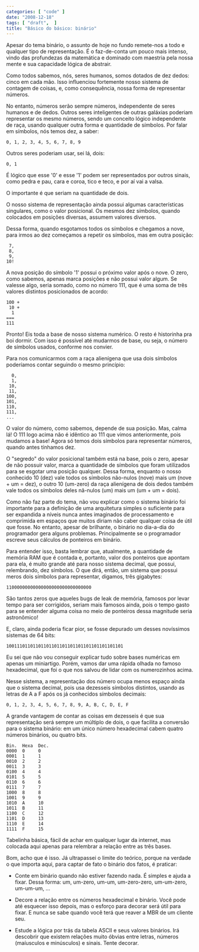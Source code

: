```yaml
---
categories: [ "code" ]
date: "2008-12-18"
tags: [ "draft",  ]
title: "Básico do básico: binário"
---
```

Apesar do tema binário, o assunto de hoje no fundo remete-nos a todo e
qualquer tipo de representação. É o faz-de-conta um pouco mais intenso,
vindo das profundezas da matemática e dominado com maestria pela nossa
mente e sua capacidade lógica de abstrair.

Como todos sabemos, nós, seres humanos, somos dotados de dez dedos:
cinco em cada mão. Isso influenciou fortemente nosso sistema de contagem
de coisas, e, como consequência, nossa forma de representar números.

No entanto, números serão sempre números, independente de seres humanos
e de dedos. Outros seres inteligentes de outras galáxias poderiam
representar os mesmo números, sendo um conceito lógico independente
de raça, usando qualquer outra forma e quantidade de símbolos. Por
falar em símbolos, nós temos dez, a saber:

    
    0, 1, 2, 3, 4, 5, 6, 7, 8, 9

Outros seres poderiam usar, sei lá, dois:

    
    0, 1

É lógico que esse '0' e esse '1' podem ser representados por outros
sinais, como pedra e pau, cara e coroa, tico e teco, e por aí vai a
valsa.

O importante é que seriam na quantidade de dois.

O nosso sistema de representação ainda possui algumas características
singulares, como o valor posicional. Os mesmos dez símbolos, quando
colocados em posições diversas, assumem valores diversos.

Dessa forma, quando esgotamos todos os símbolos e chegamos a nove, para
irmos ao dez começamos a repetir os símbolos, mas em outra posição:

    
     7,
     8,
     9,
    10!

A nova posição do símbolo '1' possui o próximo valor após o nove. O
zero, como sabemos, apenas marca posições e não possui valor algum. Se
valesse algo, seria somado, como no número 111, que é uma soma de
três valores distintos posicionados de acordo:

    
    100 +
     10 +
      1
    ===
    111

Pronto! Eis toda a base de nosso sistema numérico. O resto é historinha
pra boi dormir. Com isso é possível até mudarmos de base, ou seja,
o número de símbolos usados, conforme nos convier.

Para nos comunicarmos com a raça alienígena que usa dois símbolos
poderíamos contar seguindo o mesmo princípio:

    
      0,
      1,
     10,
     11,
    100,
    101,
    110,
    111,
    ...

O valor do número, como sabemos, depende de sua posição. Mas, calma
lá! O 111 logo acima não é idêntico ao 111 que vimos anteriormente,
pois mudamos a base! Agora só temos dois símbolos para representar
números, quando antes tínhamos dez.

O "segredo" do valor posicional também está na base, pois o zero,
apesar de não possuir valor, marca a quantidade de símbolos que foram
utilizados para se esgotar uma posição qualquer. Dessa forma, enquanto
o nosso conhecido 10 (dez) vale todos os símbolos não-nulos (nove)
mais um (nove + um = dez), o outro 10 (um-zero) da raça alienígena de
dois dedos também vale todos os símbolos deles nã-nulos (um) mais um
(um + um = dois).

Como não faz parte do tema, não vou explicar como o sistema binário
foi importante para a definição de uma arquitetura simples o suficiente
para ser expandida a níveis nunca antes imaginados de processamento e
comprimida em espaços que muitos diriam não caber qualquer coisa de
útil que fosse. No entanto, apesar de brilhante, o binário no dia-a-dia
do programador gera alguns problemas. Principalmente se o programador
escreve seus cálculos de ponteiros em binário.

Para entender isso, basta lembrar que, atualmente, a quantidade de
memória RAM que é contada e, portanto, valor dos ponteiros que apontam
para ela, é muito grande até para nosso sistema decimal, que possui,
relembrando, dez símbolos. O que dirá, então, um sistema que possui
meros dois símbolos para representar, digamos, três gigabytes:

    
    11000000000000000000000000000000

São tantos zeros que aqueles bugs de leak de memória, famosos por levar
tempo para ser corrigidos, seriam mais famosos ainda, pois o tempo gasto
para se entender alguma coisa no meio de ponteiros dessa magnitude seria
astronômico!

E, claro, ainda poderia ficar pior, se fosse depurado um desses
novíssimos sistemas de 64 bits:

    
    10011101101101101101101101101101101101101101

Eu sei que não vou conseguir explicar tudo sobre bases numéricas em
apenas um miniartigo. Porém, vamos dar uma rápida olhada no famoso
hexadecimal, que foi o que nos salvou de lidar com os numerozinhos acima.

Nesse sistema, a representação dos número ocupa menos espaço ainda
que o sistema decimal, pois usa dezesseis símbolos distintos, usando
as letras de A a F após os já conhecidos símbolos decimais:

    
    0, 1, 2, 3, 4, 5, 6, 7, 8, 9, A, B, C, D, E, F

A grande vantagem de contar as coisas em dezesseis é que sua
representação será sempre um múltiplo de dois, o que facilita a
conversão para o sistema binário: em um único número hexadecimal
cabem quatro números binários, ou quatro bits.

    
    Bin.  Hexa  Dec.
    0000  0     0
    0001  1     1
    0010  2     2
    0011  3     3
    0100  4     4
    0101  5     5
    0110  6     6
    0111  7     7
    1000  8     8
    1001  9     9
    1010  A     10
    1011  B     11
    1100  C     12
    1101  D     13
    1110  E     14
    1111  F     15

Tabelinha básica, fácil de achar em qualquer lugar da internet, mas
colocada aqui apenas para relembrar a relação entre as três bases.

Bom, acho que é isso. Já ultrapassei o limite do teórico, porque na
verdade o que importa aqui, para captar de fato o binário dos fatos,
é praticar:

	
  * Conte em binário quando não estiver fazendo nada. É simples e ajuda
  a fixar. Dessa forma: um, um-zero, um-um, um-zero-zero, um-um-zero,
  um-um-um, ...

	
  * Decore a relação entre os números hexadecimal e binário. Você
  pode até esquecer isso depois, mas o esforço para decorar será útil
  para fixar. E nunca se sabe quando você terá que reaver a MBR de um
  cliente seu.

	
  * Estude a lógica por trás da tabela ASCII e seus valores
  binários. Irá descobrir que existem relações muito óbvias entre
  letras, números (maíusculos e minúsculos) e sinais. Tente decorar.

